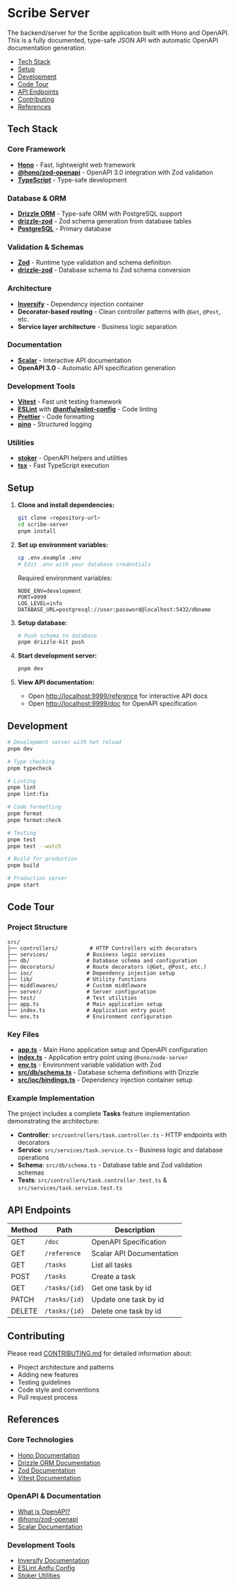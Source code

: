 # Scribe Server

The backend/server for the Scribe application built with Hono and OpenAPI. This is a fully documented, type-safe JSON API with automatic OpenAPI documentation generation.

- [Tech Stack](#tech-stack)
- [Setup](#setup)
- [Development](#development)
- [Code Tour](#code-tour)
- [API Endpoints](#api-endpoints)
- [Contributing](#contributing)
- [References](#references)

## Tech Stack

### Core Framework
- **[Hono](https://hono.dev/)** - Fast, lightweight web framework
- **[@hono/zod-openapi](https://github.com/honojs/middleware/tree/main/packages/zod-openapi)** - OpenAPI 3.0 integration with Zod validation
- **[TypeScript](https://www.typescriptlang.org/)** - Type-safe development

### Database & ORM
- **[Drizzle ORM](https://orm.drizzle.team/)** - Type-safe ORM with PostgreSQL support
- **[drizzle-zod](https://orm.drizzle.team/docs/zod)** - Zod schema generation from database tables
- **[PostgreSQL](https://www.postgresql.org/)** - Primary database

### Validation & Schemas
- **[Zod](https://zod.dev/)** - Runtime type validation and schema definition
- **[drizzle-zod](https://orm.drizzle.team/docs/zod)** - Database schema to Zod schema conversion

### Architecture
- **[Inversify](https://inversify.io/)** - Dependency injection container
- **Decorator-based routing** - Clean controller patterns with `@Get`, `@Post`, etc.
- **Service layer architecture** - Business logic separation

### Documentation
- **[Scalar](https://scalar.com/)** - Interactive API documentation
- **OpenAPI 3.0** - Automatic API specification generation

### Development Tools
- **[Vitest](https://vitest.dev/)** - Fast unit testing framework
- **[ESLint](https://eslint.org/)** with **[@antfu/eslint-config](https://github.com/antfu/eslint-config)** - Code linting
- **[Prettier](https://prettier.io/)** - Code formatting
- **[pino](https://getpino.io/)** - Structured logging

### Utilities
- **[stoker](https://www.npmjs.com/package/stoker)** - OpenAPI helpers and utilities
- **[tsx](https://github.com/esbuild-kit/tsx)** - Fast TypeScript execution

## Setup

1. **Clone and install dependencies:**

   ```bash
   git clone <repository-url>
   cd scribe-server
   pnpm install
   ```

2. **Set up environment variables:**

   ```bash
   cp .env.example .env
   # Edit .env with your database credentials
   ```

   Required environment variables:
   ```env
   NODE_ENV=development
   PORT=9999
   LOG_LEVEL=info
   DATABASE_URL=postgresql://user:password@localhost:5432/dbname
   ```

3. **Setup database:**

   ```bash
   # Push schema to database
   pnpm drizzle-kit push
   ```

4. **Start development server:**

   ```bash
   pnpm dev
   ```

5. **View API documentation:**
   - Open [http://localhost:9999/reference](http://localhost:9999/reference) for interactive API docs
   - Open [http://localhost:9999/doc](http://localhost:9999/doc) for OpenAPI specification

## Development

```bash
# Development server with hot reload
pnpm dev

# Type checking
pnpm typecheck

# Linting
pnpm lint
pnpm lint:fix

# Code formatting
pnpm format
pnpm format:check

# Testing
pnpm test
pnpm test --watch

# Build for production
pnpm build

# Production server
pnpm start
```

## Code Tour

### Project Structure
```
src/
├── controllers/          # HTTP Controllers with decorators
├── services/            # Business logic services  
├── db/                  # Database schema and configuration
├── decorators/          # Route decorators (@Get, @Post, etc.)
├── ioc/                 # Dependency injection setup
├── lib/                 # Utility functions
├── middlewares/         # Custom middleware
├── server/              # Server configuration
├── test/                # Test utilities
├── app.ts               # Main application setup
├── index.ts             # Application entry point
└── env.ts               # Environment configuration
```

### Key Files
- **[app.ts](./src/app.ts)** - Main Hono application setup and OpenAPI configuration
- **[index.ts](./src/index.ts)** - Application entry point using `@hono/node-server`
- **[env.ts](./src/env.ts)** - Environment variable validation with Zod
- **[src/db/schema.ts](./src/db/schema.ts)** - Database schema definitions with Drizzle
- **[src/ioc/bindings.ts](./src/ioc/bindings.ts)** - Dependency injection container setup

### Example Implementation
The project includes a complete **Tasks** feature implementation demonstrating the architecture:

- **Controller**: `src/controllers/task.controller.ts` - HTTP endpoints with decorators
- **Service**: `src/services/task.service.ts` - Business logic and database operations
- **Schema**: `src/db/schema.ts` - Database table and Zod validation schemas
- **Tests**: `src/controllers/task.controller.test.ts` & `src/services/task.service.test.ts`

## API Endpoints

| Method | Path               | Description              |
|--------|--------------------|--------------------------|
| GET    | `/doc`             | OpenAPI Specification    |
| GET    | `/reference`       | Scalar API Documentation |
| GET    | `/tasks`           | List all tasks           |
| POST   | `/tasks`           | Create a task            |
| GET    | `/tasks/{id}`      | Get one task by id       |
| PATCH  | `/tasks/{id}`      | Update one task by id    |
| DELETE | `/tasks/{id}`      | Delete one task by id    |

## Contributing

Please read [CONTRIBUTING.md](./CONTRIBUTING.md) for detailed information about:
- Project architecture and patterns
- Adding new features
- Testing guidelines
- Code style and conventions
- Pull request process

## References

### Core Technologies
- [Hono Documentation](https://hono.dev/)
- [Drizzle ORM Documentation](https://orm.drizzle.team/)
- [Zod Documentation](https://zod.dev/)
- [Vitest Documentation](https://vitest.dev/)

### OpenAPI & Documentation  
- [What is OpenAPI?](https://swagger.io/docs/specification/v3_0/about/)
- [@hono/zod-openapi](https://github.com/honojs/middleware/tree/main/packages/zod-openapi)
- [Scalar Documentation](https://github.com/scalar/scalar)

### Development Tools
- [Inversify Documentation](https://inversify.io/)
- [ESLint Antfu Config](https://github.com/antfu/eslint-config)
- [Stoker Utilities](https://www.npmjs.com/package/stoker)
